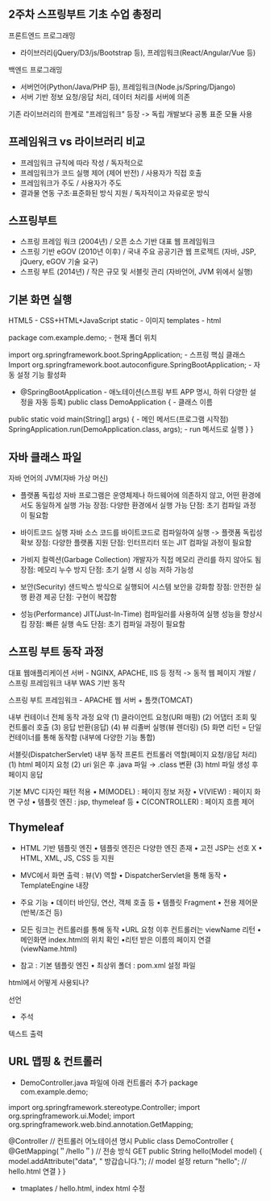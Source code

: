## 2주차 스프링부트 기초 수업 총정리

프론트엔드 프로그래밍 
- 라이브러리(jQuery/D3/js/Bootstrap 등), 프레임워크(React/Angular/Vue 등)

백엔드 프로그래밍 
- 서버언어(Python/Java/PHP 등), 프레임워크(Node.js/Spring/Django)
- 서버 기반 정보 요청/응답 처리, 데이터 처리를 서버에 의존

기존 라이브러리의 한계로 "프레임워크" 등장 
-> 독립 개발보다 공통 표준 모듈 사용

## 프레임워크 vs 라이브러리 비교

- 프레임워크 규칙에 따라 작성 / 독자적으로 
- 프레임워크가 코드 실행 제어 (제어 반전) / 사용자가 직접 호출
- 프레임워크가 주도 / 사용자가 주도
- 결과물 연동 구조·표준화된 방식 지원 / 독자적이고 자유로운 방식

## 스프링부트
- 스프링 프레임 워크 (2004년) / 오픈 소스 기반 대표 웹 프레임워크
- 스프링 기반 eGOV (2010년 이후) / 국내 주요 공공기관 웹 프로젝트 (자바, JSP, jQuery, eGOV 기술 요구)
- 스프링 부트 (2014년) / 작은 규모 및 서블릿 관리 (자바언어, JVM 위에서 실행)

## 기본 화면 실행
HTML5 - CSS+HTML+JavaScript
static - 이미지
templates - html

<!-- <!DOCTYPE html>
<html xmlns:th="http://www.thymeleaf.org">
<head>
  <meta charset="UTF-8">
  <title>index 메인페이지</title>
</head>
<body>
  <h1>안녕하세요!</h1>
  </body>
</html> -->

package com.example.demo; - 현재 폴더 위치

import org.springframework.boot.SpringApplication; - 스프링 핵심 클래스
Import org.springframework.boot.autoconfigure.SpringBootApplication; - 자동 설정 기능 활성화

* @SpringBootApplication - 애노테이션(스프링 부트 APP 명시, 하위 다양한 설정을 자동 등록)
 public class DemoApplication { - 클래스 이름

 public static void main(String[] args) { - 메인 메서드(프로그램 시작점)
 SpringApplication.run(DemoApplication.class, args); - run 메서드로 실행
  }
}

## 자바 클래스 파일
자바 언어의 JVM(자바 가상 머신)

- 플랫폼 독립성
자바 프로그램은 운영체제나 하드웨어에 의존하지 않고, 어떤 환경에서도 동일하게 실행 가능
장점: 다양한 환경에서 실행 가능
단점: 초기 컴파일 과정이 필요함

- 바이트코드 실행
자바 소스 코드를 바이트코드로 컴파일하여 실행 -> 플랫폼 독립성 확보
장점: 다양한 플랫폼 지원
단점: 인터프리터 또는 JIT 컴파일 과정이 필요함

- 가비지 컬렉션(Garbage Collection)
개발자가 직접 메모리 관리를 하지 않아도 됨
장점: 메모리 누수 방지
단점: 초기 실행 시 성능 저하 가능성

- 보안(Security)
샌드박스 방식으로 실행되어 시스템 보안을 강화함
장점: 안전한 실행 환경 제공
단점: 구현이 복잡함

- 성능(Performance)
JIT(Just-In-Time) 컴파일러를 사용하여 실행 성능을 향상시킴
장점: 빠른 실행 속도
단점: 초기 컴파일 과정이 필요함

## 스프링 부트 동작 과정
대표 웹애플리케이션 서버 - NGINX, APACHE, IIS 등
정적 -> 동적 웹 페이지 개발 / 스프링 프레임워크 내부 WAS 기반 동작

스프링 부트 프레임워크 - APACHE 웹 서버 + 톰캣(TOMCAT)

내부 컨테이너 전체 동작 과정 요약
(1) 클라이언트 요청(URI 매핑)
(2) 어댑터 조회 및 컨트롤러 호출 
(3) 응답 반환(응답) 
(4) 뷰 리졸버 실행(뷰 렌더링) 
(5) 화면 리턴 
= 단일 컨테이너를 통해 동작함 (내부에 다양한 기능 통합)

서블릿(DispatcherServlet) 내부 동작
프론트 컨트롤러 역할(페이지 요청/응답 처리)
(1) html 페이지 요청
(2) uri 읽은 후 .java 파일 → .class 변환
(3) html 파일 생성 후 페이지 응답

기본 MVC 디자인 패턴 적용
• M(MODEL) : 페이지 정보 저장
• V(VIEW) : 페이지 화면 구성
• 템플릿 엔진 : jsp, thymeleaf 등
• C(CONTROLLER) : 페이지 흐름 제어

## Thymeleaf
- HTML 기반 템플릿 엔진 
• 템플릿 엔진은 다양한 엔진 존재 
• 고전 JSP는 선호 X 
• HTML, XML, JS, CSS 등 지원 

- MVC에서 화면 출력 : 뷰(V) 역할 
• DispatcherServlet을 통해 동작 
• TemplateEngine 내장 

- 주요 기능 
• 데이터 바인딩, 연산, 객체 호출 등 
• 템플릿 Fragment 
• 전용 제어문(반복/조건 등)

- 모든 링크는 컨트롤러를 통해 동작
•URL 요청 이후 컨트롤러는 viewName 리턴
•메인화면 index.html의 위치 확인
•리턴 받은 이름의 페이지 연결 (viewName.html)

- 참고 : 기본 템플릿 엔진
• 최상위 폴더 : pom.xml 설정 파일

html에서 어떻게 사용되나?
<!-- <html lang="en" xmlns:th="http://www.thymeleaf.org"> --> 선언
* <!--/* This code will be removed at thymeleaf parsing time! */--> 주석
<!-- <span th:text="${data}"> --> 텍스트 출력

## URL 맵핑 & 컨트롤러

* DemoController.java 파일에 아래 컨트롤러 추가
package com.example.demo;

import org.springframework.stereotype.Controller;
import org.springframework.ui.Model;
import org.springframework.web.bind.annotation.GetMapping;

@Controller // 컨트롤러 어노테이션 명시
Public class DemoController {
  @GetMapping(＂/hello＂) // 전송 방식 GET
  public String hello(Model model) { 
    model.addAttribute("data", " 방갑습니다."); // model 설정
    return "hello"; // hello.html 연결
  }
} 

* tmaplates / hello.html, index html 수정
<!-- <!DOCTYPE html>
<html xmlns:th="http://www.thymeleaf.org">
<head>
    <meta charset="UTF-8">
    <title>index 메인페이지</title>
</head>
<body>
    <h1>안녕하세요!</h1>
    **<a href="/hello">홈페이지 메인</a>
</body>
</html> -->

<!-- <!DOCTYPE html>
<html xmlns:th="http://www.thymeleaf.org">
<head>
<meta charset="UTF-8">
    <title>Hello 페이지</title>
</head>
<body>
    <h1>안녕하세요!</h1>
    <p th:text="${data}"></p>
    <a href="/">홈페이지 메인</a>
</body>
</html> -->

